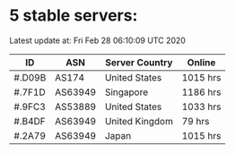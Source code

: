# 5 stable servers:

Latest update at: Fri Feb 28 06:10:09 UTC 2020

| ID | ASN | Server Country | Online |
| -- | --- | -------------- | ------ |
| #.D09B | AS174 | United States | 1015 hrs |
| #.7F1D | AS63949 | Singapore | 1186 hrs |
| #.9FC3 | AS53889 | United States | 1033 hrs |
| #.B4DF | AS63949 | United Kingdom | 79 hrs |
| #.2A79 | AS63949 | Japan | 1015 hrs |

